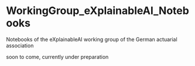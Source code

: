 # WorkingGroup_eXplainableAI_Notebooks
Notebooks of the eXplainableAI working group of the German actuarial association

soon to come, currently under preparation
